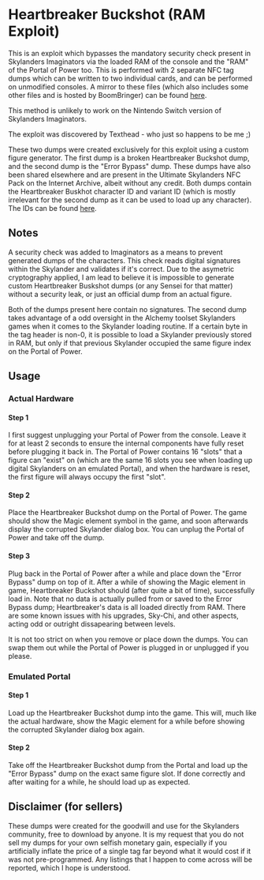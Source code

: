 # Heartbreaker Buckshot (RAM Exploit)
This is an exploit which bypasses the mandatory security check present in Skylanders Imaginators via the loaded RAM of the console and the "RAM" of the Portal of Power too. This is performed with 2 separate NFC tag dumps which can be written to two individual cards, and can be performed on unmodified consoles. A mirror to these files (which also includes some other files and is hosted by BoomBringer) can be found [here](https://drive.google.com/file/d/1Py3QECJLKYehkDua5XE6rcs8hwfUGjCB/view).

This method is unlikely to work on the Nintendo Switch version of Skylanders Imaginators.

The exploit was discovered by Texthead - who just so happens to be me ;)

These two dumps were created exclusively for this exploit using a custom figure generator. The first dump is a broken Heartbreaker Buckshot dump, and the second dump is the "Error Bypass" dump. These dumps have also been shared elsewhere and are present in the Ultimate Skylanders NFC Pack on the Internet Archive, albeit without any credit. Both dumps contain the Heartbreaker Buskhot character ID and variant ID (which is mostly irrelevant for the second dump as it can be used to load up any character). The IDs can be found [here](https://github.com/Texthead1/Skylander-IDs?tab=readme-ov-file#imaginators-1).

## Notes
A security check was added to Imaginators as a means to prevent generated dumps of the characters. This check reads digital signatures within the Skylander and validates if it's correct. Due to the asymetric cryptography applied, I am lead to believe it is impossible to generate custom Heartbreaker Buskshot dumps (or any Sensei for that matter) without a security leak, or just an official dump from an actual figure.

Both of the dumps present here contain no signatures. The second dump takes advantage of a odd oversight in the Alchemy toolset Skylanders games when it comes to the Skylander loading routine. If a certain byte in the tag header is non-0, it is possible to load a Skylander previously stored in RAM, but only if that previous Skylander occupied the same figure index on the Portal of Power.

## Usage
### Actual Hardware
#### Step 1
I first suggest unplugging your Portal of Power from the console. Leave it for at least 2 seconds to ensure the internal components have fully reset before plugging it back in. The Portal of Power contains 16 "slots" that a figure can "exist" on (which are the same 16 slots you see when loading up digital Skylanders on an emulated Portal), and when the hardware is reset, the first figure will always occupy the first "slot".
#### Step 2
Place the Heartbreaker Buckshot dump on the Portal of Power. The game should show the Magic element symbol in the game, and soon afterwards display the corrupted Skylander dialog box. You can unplug the Portal of Power and take off the dump.
#### Step 3
Plug back in the Portal of Power after a while and place down the "Error Bypass" dump on top of it. After a while of showing the Magic element in game, Heartbreaker Buckshot should (after quite a bit of time), successfully load in. Note that no data is actually pulled from or saved to the Error Bypass dump; Heartbreaker's data is all loaded directly from RAM. There are some known issues with his upgrades, Sky-Chi, and other aspects, acting odd or outright dissapearing between levels.

It is not too strict on when you remove or place down the dumps. You can swap them out while the Portal of Power is plugged in or unplugged if you please.
### Emulated Portal
#### Step 1
Load up the Heartbreaker Buckshot dump into the game. This will, much like the actual hardware, show the Magic element for a while before showing the corrupted Skylander dialog box again.
#### Step 2
Take off the Heartbreaker Buckshot dump from the Portal and load up the "Error Bypass" dump on the exact same figure slot. If done correctly and after waiting for a while, he should load up as expected.

## Disclaimer (for sellers)
These dumps were created for the goodwill and use for the Skylanders community, free to download by anyone. It is my request that you do not sell my dumps for your own selfish monetary gain, especially if you artificially inflate the price of a single tag far beyond what it would cost if it was not pre-programmed. Any listings that I happen to come across will be reported, which I hope is understood.
